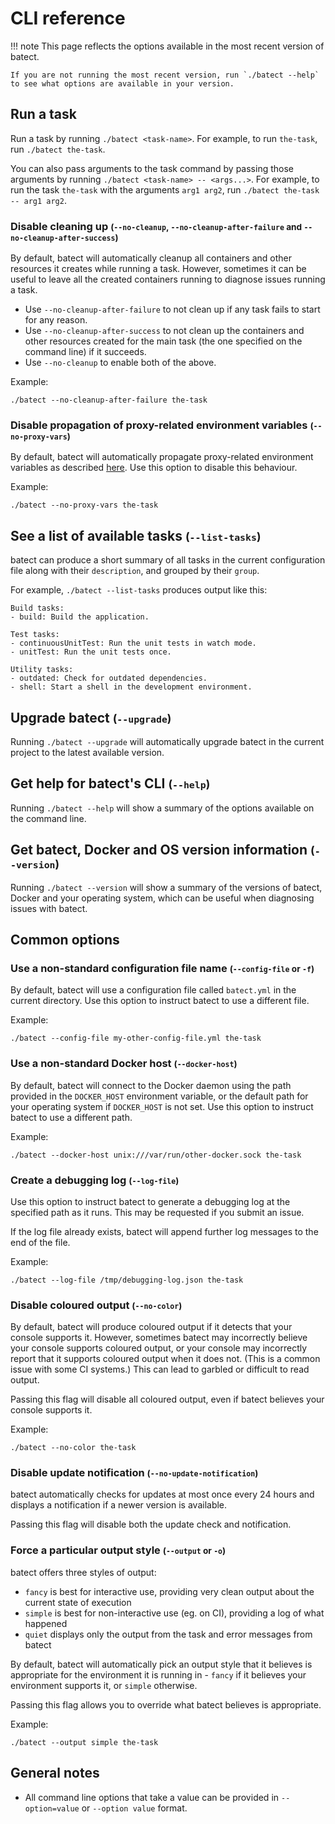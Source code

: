 # CLI reference

!!! note
    This page reflects the options available in the most recent version of batect.

    If you are not running the most recent version, run `./batect --help` to see what options are available in your version.

## Run a task

Run a task by running `./batect <task-name>`. For example, to run `the-task`, run `./batect the-task`.

You can also pass arguments to the task command by passing those arguments by running `./batect <task-name> -- <args...>`.
For example, to run the task `the-task` with the arguments `arg1 arg2`, run `./batect the-task -- arg1 arg2`.

### Disable cleaning up <small>(`--no-cleanup`, `--no-cleanup-after-failure` and `--no-cleanup-after-success`)</small>

By default, batect will automatically cleanup all containers and other resources it creates while running a task.
However, sometimes it can be useful to leave all the created containers running to diagnose issues running a task.

* Use `--no-cleanup-after-failure` to not clean up if any task fails to start for any reason.
* Use `--no-cleanup-after-success` to not clean up the containers and other resources created for the main task (the one specified on the command line) if it succeeds.
* Use `--no-cleanup` to enable both of the above.

Example:

```shell
./batect --no-cleanup-after-failure the-task
```

### Disable propagation of proxy-related environment variables <small>(`--no-proxy-vars`)</small>

By default, batect will automatically propagate proxy-related environment variables as described [here](tips/Proxies.md).
Use this option to disable this behaviour.

Example:

```shell
./batect --no-proxy-vars the-task
```

## See a list of available tasks <small>(`--list-tasks`)</small>

batect can produce a short summary of all tasks in the current configuration file along with their `description`, and
grouped by their `group`.

For example, `./batect --list-tasks` produces output like this:

```
Build tasks:
- build: Build the application.

Test tasks:
- continuousUnitTest: Run the unit tests in watch mode.
- unitTest: Run the unit tests once.

Utility tasks:
- outdated: Check for outdated dependencies.
- shell: Start a shell in the development environment.
```

## Upgrade batect <small>(`--upgrade`)</small>

Running `./batect --upgrade` will automatically upgrade batect in the current project to the latest
available version.

## Get help for batect's CLI <small>(`--help`)</small>

Running `./batect --help` will show a summary of the options available on the command line.

## Get batect, Docker and OS version information <small>(`--version`)</small>

Running `./batect --version` will show a summary of the versions of batect, Docker and your operating
system, which can be useful when diagnosing issues with batect.

## Common options

### Use a non-standard configuration file name <small>(`--config-file` or `-f`)</small>

By default, batect will use a configuration file called `batect.yml` in the current directory.
Use this option to instruct batect to use a different file.

Example:

```shell
./batect --config-file my-other-config-file.yml the-task
```

### Use a non-standard Docker host <small>(`--docker-host`)</small>

By default, batect will connect to the Docker daemon using the path provided in the `DOCKER_HOST` environment variable, or
the default path for your operating system if `DOCKER_HOST` is not set. Use this option to instruct batect to use a different path.

Example:

```shell
./batect --docker-host unix:///var/run/other-docker.sock the-task
```

### Create a debugging log <small>(`--log-file`)</small>

Use this option to instruct batect to generate a debugging log at the specified path as it runs. This may be requested if you submit an issue.

If the log file already exists, batect will append further log messages to the end of the file.

Example:

```shell
./batect --log-file /tmp/debugging-log.json the-task
```

### Disable coloured output <small>(`--no-color`)</small>

By default, batect will produce coloured output if it detects that your console supports it. However, sometimes batect may incorrectly
believe your console supports coloured output, or your console may incorrectly report that it supports coloured output when it does not.
(This is a common issue with some CI systems.) This can lead to garbled or difficult to read output.

Passing this flag will disable all coloured output, even if batect believes your console supports it.

Example:

```shell
./batect --no-color the-task
```

### Disable update notification <small>(`--no-update-notification`)</small>

batect automatically checks for updates at most once every 24 hours and displays a notification if a newer version is available.

Passing this flag will disable both the update check and notification.

### Force a particular output style <small>(`--output` or `-o`)</small>

batect offers three styles of output:

* `fancy` is best for interactive use, providing very clean output about the current state of execution
* `simple` is best for non-interactive use (eg. on CI), providing a log of what happened
* `quiet` displays only the output from the task and error messages from batect

By default, batect will automatically pick an output style that it believes is appropriate for the environment it is running in -
`fancy` if it believes your environment supports it, or `simple` otherwise.

Passing this flag allows you to override what batect believes is appropriate.

Example:

```shell
./batect --output simple the-task
```

## General notes

* All command line options that take a value can be provided in `--option=value` or `--option value` format.
